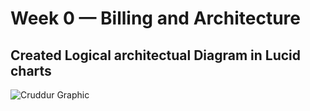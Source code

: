 # Week 0 — Billing and Architecture

## Created Logical architectual Diagram in Lucid charts  

![Cruddur Graphic](journal/[_docs/assets/logicaldiagramCrudder.png])
